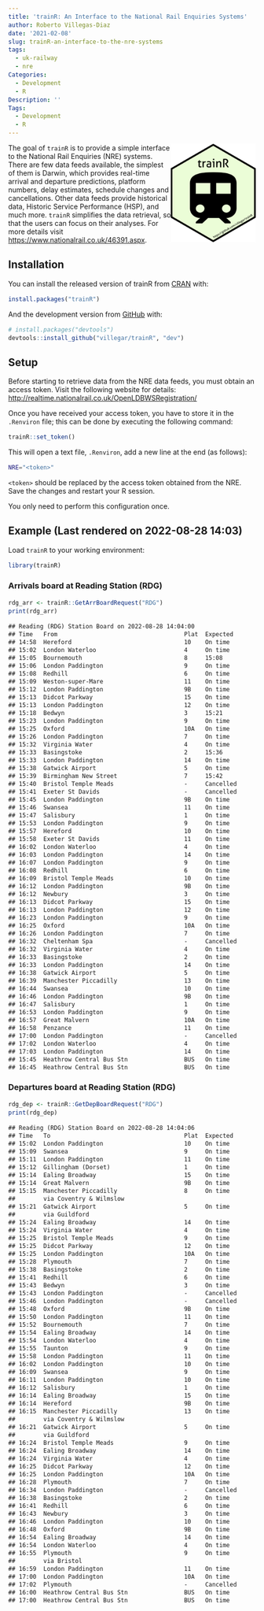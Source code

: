 ```yaml
---
title: 'trainR: An Interface to the National Rail Enquiries Systems'
author: Roberto Villegas-Diaz
date: '2021-02-08'
slug: trainR-an-interface-to-the-nre-systems
tags:
  - uk-railway
  - nre
Categories:
  - Development
  - R
Description: ''
Tags:
  - Development
  - R
---
```


<img src="https://raw.githubusercontent.com/villegar/trainR/main/inst/images/logo.png" alt="logo" align="right" height=200px/>

The goal of `trainR` is to provide a simple interface to the 
National Rail Enquiries (NRE) systems. There are few data feeds 
available, the simplest of them is Darwin, which provides real-time 
arrival and departure predictions, platform numbers, delay estimates, 
schedule changes and cancellations. Other data feeds provide historical 
data, Historic Service Performance (HSP), and much more. `trainR` 
simplifies the data retrieval, so that the users can focus on their 
analyses. For more details visit 
https://www.nationalrail.co.uk/46391.aspx.

## Installation

You can install the released version of trainR from [CRAN](https://CRAN.R-project.org) with:

``` r
install.packages("trainR")
```

And the development version from [GitHub](https://github.com/) with:

``` r
# install.packages("devtools")
devtools::install_github("villegar/trainR", "dev")
```

## Setup
Before starting to retrieve data from the NRE data feeds, you must obtain an access token. 
Visit the following website for details: http://realtime.nationalrail.co.uk/OpenLDBWSRegistration/

Once you have received your access token, you have to store it in the `.Renviron` file; this can be 
done by executing the following command:


```r
trainR::set_token()
```

This will open a text file, `.Renviron`, add a new line at the end (as follows):

```bash
NRE="<token>"
```

`<token>` should be replaced by the access token obtained from the NRE. Save the changes and restart 
your R session.

You only need to perform this configuration once.

## Example (Last rendered on 2022-08-28 14:03)

Load `trainR` to your working environment:

```r
library(trainR)
```

### Arrivals board at Reading Station (RDG)


```r
rdg_arr <- trainR::GetArrBoardRequest("RDG")
print(rdg_arr)
```

```
## Reading (RDG) Station Board on 2022-08-28 14:04:00
## Time   From                                    Plat  Expected
## 14:58  Hereford                                10    On time
## 15:02  London Waterloo                         4     On time
## 15:05  Bournemouth                             8     15:08
## 15:06  London Paddington                       9     On time
## 15:08  Redhill                                 6     On time
## 15:09  Weston-super-Mare                       11    On time
## 15:12  London Paddington                       9B    On time
## 15:13  Didcot Parkway                          15    On time
## 15:13  London Paddington                       12    On time
## 15:18  Bedwyn                                  3     15:21
## 15:23  London Paddington                       9     On time
## 15:25  Oxford                                  10A   On time
## 15:26  London Paddington                       7     On time
## 15:32  Virginia Water                          4     On time
## 15:33  Basingstoke                             2     15:36
## 15:33  London Paddington                       14    On time
## 15:38  Gatwick Airport                         5     On time
## 15:39  Birmingham New Street                   7     15:42
## 15:40  Bristol Temple Meads                    -     Cancelled
## 15:41  Exeter St Davids                        -     Cancelled
## 15:45  London Paddington                       9B    On time
## 15:46  Swansea                                 11    On time
## 15:47  Salisbury                               1     On time
## 15:53  London Paddington                       9     On time
## 15:57  Hereford                                10    On time
## 15:58  Exeter St Davids                        11    On time
## 16:02  London Waterloo                         4     On time
## 16:03  London Paddington                       14    On time
## 16:07  London Paddington                       9     On time
## 16:08  Redhill                                 6     On time
## 16:09  Bristol Temple Meads                    10    On time
## 16:12  London Paddington                       9B    On time
## 16:12  Newbury                                 3     On time
## 16:13  Didcot Parkway                          15    On time
## 16:13  London Paddington                       12    On time
## 16:23  London Paddington                       9     On time
## 16:25  Oxford                                  10A   On time
## 16:26  London Paddington                       7     On time
## 16:32  Cheltenham Spa                          -     Cancelled
## 16:32  Virginia Water                          4     On time
## 16:33  Basingstoke                             2     On time
## 16:33  London Paddington                       14    On time
## 16:38  Gatwick Airport                         5     On time
## 16:39  Manchester Piccadilly                   13    On time
## 16:44  Swansea                                 10    On time
## 16:46  London Paddington                       9B    On time
## 16:47  Salisbury                               1     On time
## 16:53  London Paddington                       9     On time
## 16:57  Great Malvern                           10A   On time
## 16:58  Penzance                                11    On time
## 17:00  London Paddington                       -     Cancelled
## 17:02  London Waterloo                         4     On time
## 17:03  London Paddington                       14    On time
## 15:45  Heathrow Central Bus Stn                BUS   On time
## 16:45  Heathrow Central Bus Stn                BUS   On time
```

### Departures board at Reading Station (RDG)


```r
rdg_dep <- trainR::GetDepBoardRequest("RDG")
print(rdg_dep)
```

```
## Reading (RDG) Station Board on 2022-08-28 14:04:06
## Time   To                                      Plat  Expected
## 15:02  London Paddington                       10    On time
## 15:09  Swansea                                 9     On time
## 15:11  London Paddington                       11    On time
## 15:12  Gillingham (Dorset)                     1     On time
## 15:14  Ealing Broadway                         15    On time
## 15:14  Great Malvern                           9B    On time
## 15:15  Manchester Piccadilly                   8     On time
##        via Coventry & Wilmslow                 
## 15:21  Gatwick Airport                         5     On time
##        via Guildford                           
## 15:24  Ealing Broadway                         14    On time
## 15:24  Virginia Water                          4     On time
## 15:25  Bristol Temple Meads                    9     On time
## 15:25  Didcot Parkway                          12    On time
## 15:25  London Paddington                       10A   On time
## 15:28  Plymouth                                7     On time
## 15:38  Basingstoke                             2     On time
## 15:41  Redhill                                 6     On time
## 15:43  Bedwyn                                  3     On time
## 15:43  London Paddington                       -     Cancelled
## 15:46  London Paddington                       -     Cancelled
## 15:48  Oxford                                  9B    On time
## 15:50  London Paddington                       11    On time
## 15:52  Bournemouth                             7     On time
## 15:54  Ealing Broadway                         14    On time
## 15:54  London Waterloo                         4     On time
## 15:55  Taunton                                 9     On time
## 15:58  London Paddington                       11    On time
## 16:02  London Paddington                       10    On time
## 16:09  Swansea                                 9     On time
## 16:11  London Paddington                       10    On time
## 16:12  Salisbury                               1     On time
## 16:14  Ealing Broadway                         15    On time
## 16:14  Hereford                                9B    On time
## 16:15  Manchester Piccadilly                   13    On time
##        via Coventry & Wilmslow                 
## 16:21  Gatwick Airport                         5     On time
##        via Guildford                           
## 16:24  Bristol Temple Meads                    9     On time
## 16:24  Ealing Broadway                         14    On time
## 16:24  Virginia Water                          4     On time
## 16:25  Didcot Parkway                          12    On time
## 16:25  London Paddington                       10A   On time
## 16:28  Plymouth                                7     On time
## 16:34  London Paddington                       -     Cancelled
## 16:38  Basingstoke                             2     On time
## 16:41  Redhill                                 6     On time
## 16:43  Newbury                                 3     On time
## 16:46  London Paddington                       10    On time
## 16:48  Oxford                                  9B    On time
## 16:54  Ealing Broadway                         14    On time
## 16:54  London Waterloo                         4     On time
## 16:55  Plymouth                                9     On time
##        via Bristol                             
## 16:59  London Paddington                       11    On time
## 17:00  London Paddington                       10A   On time
## 17:02  Plymouth                                -     Cancelled
## 16:00  Heathrow Central Bus Stn                BUS   On time
## 17:00  Heathrow Central Bus Stn                BUS   On time
```
